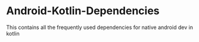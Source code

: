 # Android-Kotlin-Dependencies
This contains all the frequently used dependencies for native android dev in kotlin
